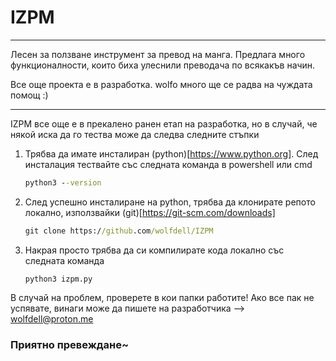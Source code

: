 # IZPM
-----
Лесен за ползване инструмент за превод на манга. Предлага много функционалности, които биха улеснили преводача по всякакъв начин.

Все още проекта е в разработка. wolfo много ще се радва на чуждата помощ :)

-----
IZPM все още е в прекалено ранен етап на разработка, но в случай, че някой иска да го тества може да следва следните стъпки
1. Трябва да имате инсталиран (python)[https://www.python.org]. След инсталация тествайте със следната команда в powershell или cmd
    ```cmd
    python3 --version
    ``` 
2. След успешно инсталиране на python, трябва да клонирате репото локално, използвайки (git)[https://git-scm.com/downloads]
   ```cmd
   git clone https://github.com/wolfdell/IZPM
   ```
3. Накрая просто трябва да си компилирате кода локално със следната команда
   ```
   python3 izpm.py
   ```

В случай на проблем, проверете в кои папки работите! Ако все пак не успявате, винаги може да пишете на разработчика –> wolfdell@proton.me

### Приятно превеждане~
